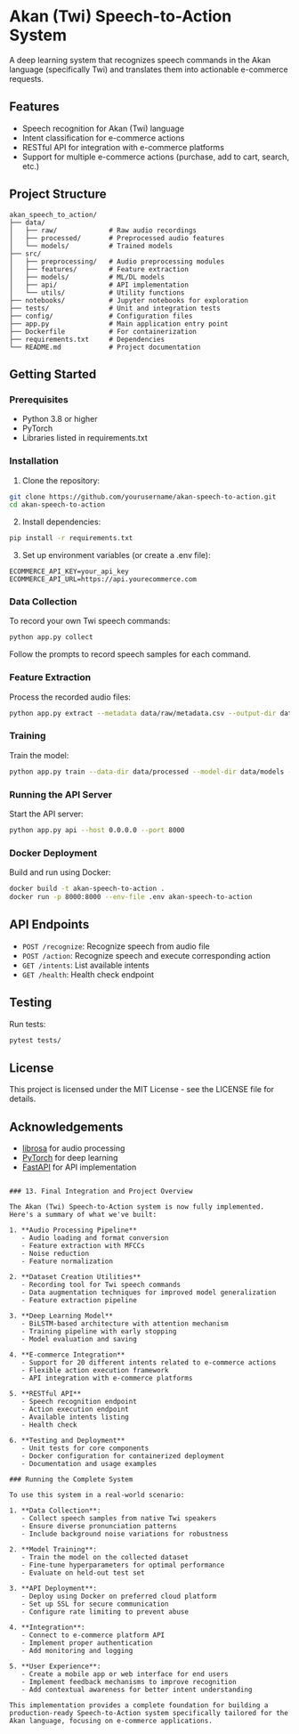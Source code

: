 # Akan (Twi) Speech-to-Action System

A deep learning system that recognizes speech commands in the Akan language (specifically Twi) and translates them into actionable e-commerce requests.

## Features

- Speech recognition for Akan (Twi) language
- Intent classification for e-commerce actions
- RESTful API for integration with e-commerce platforms
- Support for multiple e-commerce actions (purchase, add to cart, search, etc.)

## Project Structure

```
akan_speech_to_action/
├── data/
│   ├── raw/             # Raw audio recordings
│   ├── processed/       # Preprocessed audio features
│   └── models/          # Trained models
├── src/
│   ├── preprocessing/   # Audio preprocessing modules
│   ├── features/        # Feature extraction
│   ├── models/          # ML/DL models
│   ├── api/             # API implementation
│   └── utils/           # Utility functions
├── notebooks/           # Jupyter notebooks for exploration
├── tests/               # Unit and integration tests
├── config/              # Configuration files
├── app.py               # Main application entry point
├── Dockerfile           # For containerization
├── requirements.txt     # Dependencies
└── README.md            # Project documentation
```

## Getting Started

### Prerequisites

- Python 3.8 or higher
- PyTorch
- Libraries listed in requirements.txt

### Installation

1. Clone the repository:
```bash
git clone https://github.com/yourusername/akan-speech-to-action.git
cd akan-speech-to-action
```

2. Install dependencies:
```bash
pip install -r requirements.txt
```

3. Set up environment variables (or create a .env file):
```
ECOMMERCE_API_KEY=your_api_key
ECOMMERCE_API_URL=https://api.yourecommerce.com
```

### Data Collection

To record your own Twi speech commands:

```bash
python app.py collect
```

Follow the prompts to record speech samples for each command.

### Feature Extraction

Process the recorded audio files:

```bash
python app.py extract --metadata data/raw/metadata.csv --output-dir data/processed
```

### Training

Train the model:

```bash
python app.py train --data-dir data/processed --model-dir data/models --epochs 20
```

### Running the API Server

Start the API server:

```bash
python app.py api --host 0.0.0.0 --port 8000
```

### Docker Deployment

Build and run using Docker:

```bash
docker build -t akan-speech-to-action .
docker run -p 8000:8000 --env-file .env akan-speech-to-action
```

## API Endpoints

- `POST /recognize`: Recognize speech from audio file
- `POST /action`: Recognize speech and execute corresponding action
- `GET /intents`: List available intents
- `GET /health`: Health check endpoint

## Testing

Run tests:

```bash
pytest tests/
```

## License

This project is licensed under the MIT License - see the LICENSE file for details.

## Acknowledgements

- [librosa](https://librosa.org/) for audio processing
- [PyTorch](https://pytorch.org/) for deep learning
- [FastAPI](https://fastapi.tiangolo.com/) for API implementation
```

### 13. Final Integration and Project Overview

The Akan (Twi) Speech-to-Action system is now fully implemented. Here's a summary of what we've built:

1. **Audio Processing Pipeline**
   - Audio loading and format conversion
   - Feature extraction with MFCCs
   - Noise reduction
   - Feature normalization

2. **Dataset Creation Utilities**
   - Recording tool for Twi speech commands
   - Data augmentation techniques for improved model generalization
   - Feature extraction pipeline

3. **Deep Learning Model**
   - BiLSTM-based architecture with attention mechanism
   - Training pipeline with early stopping
   - Model evaluation and saving

4. **E-commerce Integration**
   - Support for 20 different intents related to e-commerce actions
   - Flexible action execution framework
   - API integration with e-commerce platforms

5. **RESTful API**
   - Speech recognition endpoint
   - Action execution endpoint
   - Available intents listing
   - Health check

6. **Testing and Deployment**
   - Unit tests for core components
   - Docker configuration for containerized deployment
   - Documentation and usage examples

### Running the Complete System

To use this system in a real-world scenario:

1. **Data Collection**:
   - Collect speech samples from native Twi speakers
   - Ensure diverse pronunciation patterns
   - Include background noise variations for robustness

2. **Model Training**:
   - Train the model on the collected dataset
   - Fine-tune hyperparameters for optimal performance
   - Evaluate on held-out test set

3. **API Deployment**:
   - Deploy using Docker on preferred cloud platform
   - Set up SSL for secure communication
   - Configure rate limiting to prevent abuse

4. **Integration**:
   - Connect to e-commerce platform API
   - Implement proper authentication
   - Add monitoring and logging

5. **User Experience**:
   - Create a mobile app or web interface for end users
   - Implement feedback mechanisms to improve recognition
   - Add contextual awareness for better intent understanding

This implementation provides a complete foundation for building a production-ready Speech-to-Action system specifically tailored for the Akan language, focusing on e-commerce applications.

